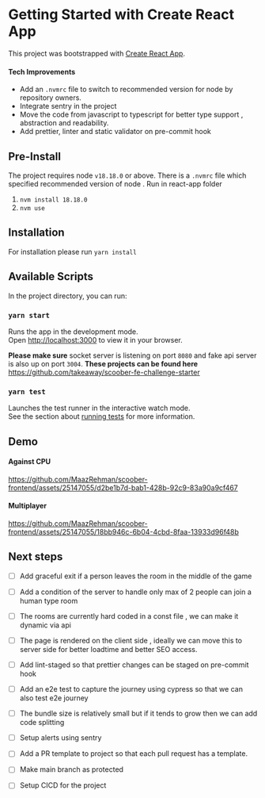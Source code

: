 # Getting Started with Create React App

This project was bootstrapped with [Create React App](https://github.com/facebook/create-react-app).


#### Tech Improvements

- Add an `.nvmrc` file to switch to recommended version for node by repository owners.
- Integrate sentry in the project
- Move the code from javascript to typescript for better type support , abstraction and readability.
- Add prettier, linter and static validator on pre-commit hook

## Pre-Install
The project requires node `v18.18.0` or above. There is a `.nvmrc` file which specified recommended version of node .
Run in react-app folder
1. `nvm install 18.18.0`
2. `nvm use`

## Installation
For installation please run
`yarn install` 

## Available Scripts

In the project directory, you can run:

### `yarn start`

Runs the app in the development mode.\
Open [http://localhost:3000](http://localhost:3000) to view it in your browser.

**Please make sure** socket server is listening on port `8080` and fake api server is also up on port `3004`. 
**These projects can be found here**
https://github.com/takeaway/scoober-fe-challenge-starter

### `yarn test`

Launches the test runner in the interactive watch mode.\
See the section about [running tests](https://facebook.github.io/create-react-app/docs/running-tests) for more information.

## Demo
#### Against CPU

https://github.com/MaazRehman/scoober-frontend/assets/25147055/d2be1b7d-bab1-428b-92c9-83a90a9cf467

#### Multiplayer 

https://github.com/MaazRehman/scoober-frontend/assets/25147055/18bb946c-6b04-4cbd-8faa-13933d96f48b

## Next steps
- [ ] Add graceful exit if a person leaves the room in the middle of the game
- [ ] Add a condition of the server to handle only max of 2 people can join a human type room
- [ ] The rooms are currently hard coded in a const file , we can make it dynamic via api
- [ ] The page is rendered on the client side , ideally we can move this to server side for better loadtime and better SEO access.
- [ ] Add lint-staged so that prettier changes can be staged on pre-commit hook
- [ ] Add an e2e test to capture the journey using cypress so that we can also test e2e journey
- [ ] The bundle size is relatively small but if it tends to grow then we can add code splitting
- [ ] Setup alerts using sentry
- [ ] Add a PR template to project so that each pull request has a template.
- [ ] Make main branch as protected
- [ ] Setup CICD for the project


